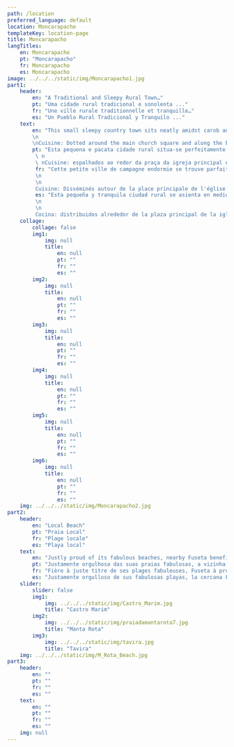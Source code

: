 ```yaml
---
path: /location
preferred_language: default
location: Moncarapacho
templateKey: location-page
title: Moncarapacho
langTitles:
    en: Moncarapacho
    pt: "Moncarapacho"
    fr: Moncarapacho
    es: Moncarapacho
image: ../../../static/img/Moncarapacho1.jpg
part1: 
    header: 
        en: "A Traditional and Sleepy Rural Town…"
        pt: "Uma cidade rural tradicional e sonolenta ..."
        fr: "Une ville rurale traditionnelle et tranquille…"
        es: "Un Pueblo Rural Tradicional y Tranquilo ..."
    text: 
        en: "This small sleepy country town sits neatly amidst carob and olive laden countryside under the watchful eye of the Cerro de São Miguel whose hilltop views offer tremendous panoramic vistas across swathes of central and eastern Algarve. Traditional and very much a busy working town, Moncarapacho provides for all needs with a selection of local shops and services.
        \n
        \nCuisine: Dotted around the main church square and along the busy main street, a handful of restaurants offer enticing menus, often with dish of the day options. For seafood, head to Fuzeta where the fresh daily catch is grilled at colourful unpretentious quayside eateries."
        pt: "Esta pequena e pacata cidade rural situa-se perfeitamente no meio de uma paisagem repleta de alfarrobeiras e oliveiras, sob o olhar atento do Cerro de São Miguel, cujas vistas do topo da colina oferecem vistas panorâmicas fantásticas sobre faixas do centro e leste do Algarve. Tradicional e movimentada cidade de trabalho, Moncarapacho atende a todas as necessidades com uma seleção de comércio e serviços locais.
         \ n
         \ nCuisine: espalhados ao redor da praça da igreja principal e ao longo da movimentada rua principal, vários restaurantes oferecem menus atraentes, geralmente com opções de pratos do dia. Para frutos do mar, dirija-se à Fuzeta, onde o peixe fresco do dia é grelhado em restaurantes coloridos e despretensiosos no cais."
         fr: "Cette petite ville de campagne endormie se trouve parfaitement au milieu d'une campagne chargée de caroubiers et d'oliviers, sous l'œil vigilant du Cerro de São Miguel, dont les vues sur les collines offrent de superbes vues panoramiques sur des pans du centre et de l'est de l'Algarve. Ville traditionnelle et très active, Moncarapacho répond à tous les besoins avec une sélection de commerces et de services locaux.
         \n
         \n
         Cuisine: Disséminés autour de la place principale de l'église et le long de la rue principale animée, une poignée de restaurants proposent des menus alléchants, souvent avec des plats du jour. Pour les fruits de mer, dirigez-vous vers Fuzeta où la pêche fraîche du jour est grillée dans des restaurants colorés sans prétention au bord du quai."
         es: "Esta pequeña y tranquila ciudad rural se asienta en medio de un paisaje cargado de algarrobos y olivos bajo la atenta mirada del Cerro de São Miguel, cuyas vistas desde la cima de la colina ofrecen tremendas vistas panorámicas a través de franjas del centro y este del Algarve. Moncarapacho, una ciudad tradicional y muy activa, satisface todas las necesidades con una selección de tiendas y servicios locales.
         \n
         \n
         Cocina: distribuidos alrededor de la plaza principal de la iglesia y a lo largo de la concurrida calle principal, un puñado de restaurantes ofrecen menús tentadores, a menudo con opciones de platos del día. Para mariscos, diríjase a Fuzeta, donde la pesca fresca diaria se asa a la parrilla en coloridos y sencillos restaurantes junto al muelle."
    collage:
        collage: false
        img1: 
            img: null
            title: 
                en: null
                pt: ""
                fr: ""
                es: ""
        img2: 
            img: null
            title: 
                en: null
                pt: ""
                fr: ""
                es: ""
        img3: 
            img: null
            title: 
                en: null
                pt: ""
                fr: ""
                es: ""
        img4: 
            img: null
            title: 
                en: null
                pt: ""
                fr: ""
                es: ""
        img5: 
            img: null
            title: 
                en: null
                pt: ""
                fr: ""
                es: ""
        img6: 
            img: null
            title: 
                en: null
                pt: ""
                fr: ""
                es: ""
    img: ../../../static/img/Moncarapacho2.jpg
part2:
    header: 
        en: "Local Beach"
        pt: "Praia Local"
        fr: "Plage locale"
        es: "Playa local"
    text: 
        en: "Justly proud of its fabulous beaches, nearby Fuseta benefits from both a sheltered lagoon side beach and an extensive island beach of sun kissed sands, easily reached via short ferry crossing from the atmospheric quayside."
        pt: "Justamente orgulhosa das suas praias fabulosas, a vizinha Fuseta beneficia de uma praia protegida junto à lagoa e de uma extensa praia insular de areias banhadas pelo sol, facilmente alcançada através de uma curta travessia de ferry desde o atmosférico cais."
        fr: "Fière à juste titre de ses plages fabuleuses, Fuseta à proximité bénéficie à la fois d'une plage abritée côté lagon et d'une vaste plage insulaire de sable ensoleillé, facilement accessible via une courte traversée en ferry depuis le quai atmosphérique."
        es: "Justamente orgulloso de sus fabulosas playas, la cercana Fuseta se beneficia tanto de una playa protegida junto a la laguna como de una extensa playa isleña de arenas bañadas por el sol, a la que se puede llegar fácilmente a través de un corto cruce en ferry desde el atmosférico muelle."
    slider:
        slider: false
        img1: 
            img: ../../../static/img/Castro_Marim.jpg
            title: "Castro Marim"
        img2: 
            img: ../../../static/img/praiadamantarota7.jpg
            title: "Manta Rota"
        img3: 
            img: ../../../static/img/tavira.jpg
            title: "Tavira"
    img: ../../../static/img/M_Rota_Beach.jpg
part3:
    header: 
        en: ""
        pt: ""
        fr: ""
        es: ""
    text: 
        en: ""
        pt: ""
        fr: ""
        es: ""
    img: null
---
```

